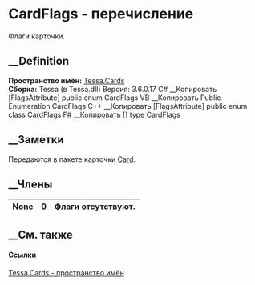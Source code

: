 # CardFlags - перечисление
Флаги карточки.
## __Definition
 **Пространство имён:** [Tessa.Cards](N_Tessa_Cards.htm)  
 **Сборка:** Tessa (в Tessa.dll) Версия: 3.6.0.17
C# __Копировать
    [FlagsAttribute]
    public enum CardFlags
VB __Копировать
    <FlagsAttribute>
    Public Enumeration CardFlags
C++ __Копировать
    [FlagsAttribute]
    public enum class CardFlags
F# __Копировать
     [<FlagsAttribute>]
    type CardFlags
##  __Заметки
Передаются в пакете карточки [Card](T_Tessa_Cards_Card.htm).
## __Члены
None| 0|  Флаги отсутствуют.  
---|---|---  
## __См. также
#### Ссылки
[Tessa.Cards - пространство имён](N_Tessa_Cards.htm)
